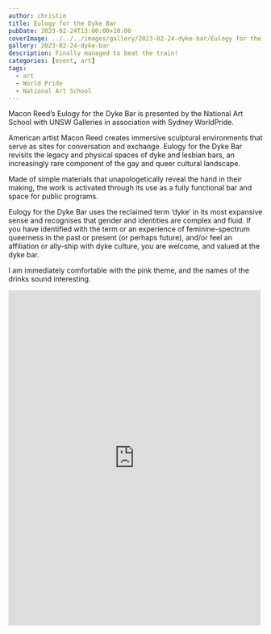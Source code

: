 ```yaml
---
author: christie
title: Eulogy for the Dyke Bar
pubDate: 2023-02-24T13:00:00+10:00
coverImage: ../../../images/gallery/2023-02-24-dyke-bar/Eulogy for the Dyke Bar (4).jpeg
gallery: 2023-02-24-dyke-bar
description: Finally managed to beat the train!
categories: [event, art]
tags:
  - art
  - World Pride
  - National Art School
---
```


Macon Reed’s Eulogy for the Dyke Bar is presented by the National Art School with UNSW Galleries in association with Sydney WorldPride.

American artist Macon Reed creates immersive sculptural environments that serve as sites for conversation and exchange. Eulogy for the Dyke Bar revisits the legacy and physical spaces of dyke and lesbian bars, an increasingly rare component of the gay and queer cultural landscape.

Made of simple materials that unapologetically reveal the hand in their making, the work is activated through its use as a fully functional bar and space for public programs.

Eulogy for the Dyke Bar uses the reclaimed term ‘dyke’ in its most expansive sense and recognises that gender and identities are complex and fluid. If you have identified with the term or an experience of feminine-spectrum queerness in the past or present (or perhaps future), and/or feel an affiliation or ally-ship with dyke culture, you are welcome, and valued at the dyke bar.

I am immediately comfortable with the pink theme, and the names of the drinks sound interesting.

<iframe src="https://www.facebook.com/plugins/post.php?href=https%3A%2F%2Fwww.facebook.com%2Fchris1.tham%2Fposts%2Fpfbid02cfsgCNFiFc7MYbMNPUV7GkJHfzSNiUyTq5rMnTRjha5hUThrTmyqUY74UY2GNFTWl&show_text=true&width=500" width="500" height="665" style="border:none;overflow:hidden" scrolling="no" frameborder="0" allowfullscreen="true" allow="autoplay; clipboard-write; encrypted-media; picture-in-picture; web-share"></iframe>
